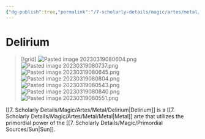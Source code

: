 ```yaml
---
{"dg-publish":true,"permalink":"/7-scholarly-details/magic/artes/metal/delirium/","noteIcon":""}
---
```


# Delirium

>[!grid]
![Pasted image 20230319080604.png](/img/user/x.%20Assets/Attachments/Pasted%20image%2020230319080604.png)
![Pasted image 20230319080737.png](/img/user/x.%20Assets/Attachments/Pasted%20image%2020230319080737.png)
![Pasted image 20230319080645.png](/img/user/x.%20Assets/Attachments/Pasted%20image%2020230319080645.png)
![Pasted image 20230319080804.png](/img/user/x.%20Assets/Attachments/Pasted%20image%2020230319080804.png)
![Pasted image 20230319080543.png](/img/user/x.%20Assets/Attachments/Pasted%20image%2020230319080543.png)
![Pasted image 20230319080840.png](/img/user/x.%20Assets/Attachments/Pasted%20image%2020230319080840.png)
![Pasted image 20230319080551.png](/img/user/x.%20Assets/Attachments/Pasted%20image%2020230319080551.png)

[[7. Scholarly Details/Magic/Artes/Metal/Delirium\|Delirium]] is a [[7. Scholarly Details/Magic/Artes/Metal/Metal\|Metal]] arte that utilizes the primordial power of the [[7. Scholarly Details/Magic/Primordial Sources/Sun\|Sun]].